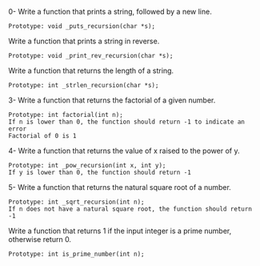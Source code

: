 0- Write a function that prints a string, followed by a new line.

    Prototype: void _puts_recursion(char *s);

Write a function that prints a string in reverse.

    Prototype: void _print_rev_recursion(char *s);

Write a function that returns the length of a string.

    Prototype: int _strlen_recursion(char *s);

3- Write a function that returns the factorial of a given number.

    Prototype: int factorial(int n);
    If n is lower than 0, the function should return -1 to indicate an error
    Factorial of 0 is 1

4- Write a function that returns the value of x raised to the power of y.

    Prototype: int _pow_recursion(int x, int y);
    If y is lower than 0, the function should return -1

5- Write a function that returns the natural square root of a number.

    Prototype: int _sqrt_recursion(int n);
    If n does not have a natural square root, the function should return -1

Write a function that returns 1 if the input integer is a prime number, otherwise return 0.

    Prototype: int is_prime_number(int n);

